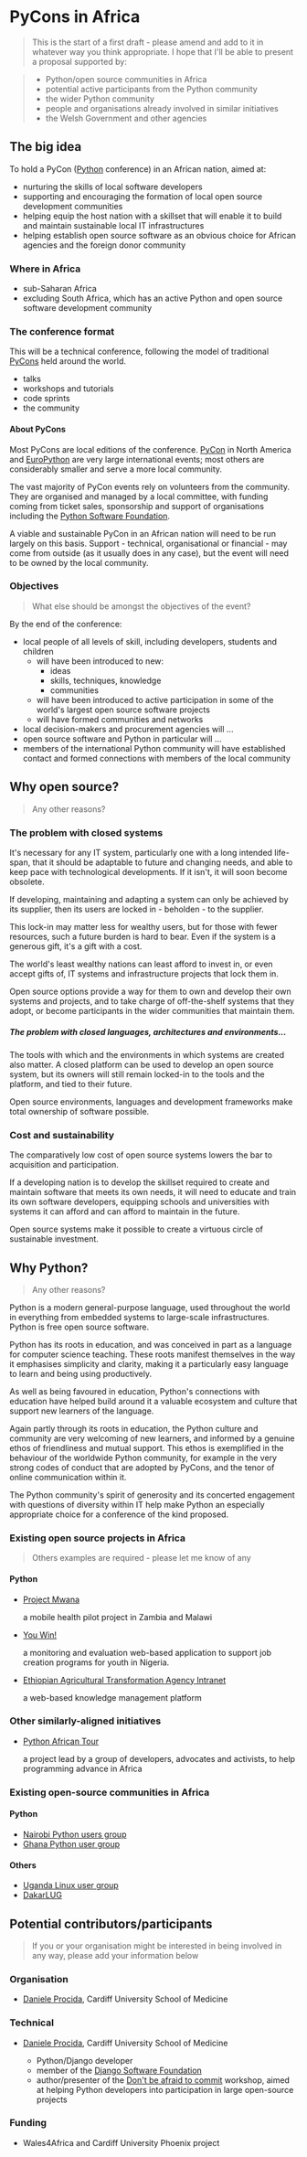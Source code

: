 # PyCons in Africa

> This is the start of a first draft - please amend and add to it in whatever way you think appropriate. I hope that I'll be able to present a proposal supported by:

>   * Python/open source communities in Africa
>   * potential active participants from the Python community
>   * the wider Python community
>   * people and organisations already involved in similar initiatives
>   * the Welsh Government and other agencies


## The big idea

To hold a PyCon ([Python](http://www.python.org) conference) in an African nation, aimed at:

* nurturing the skills of local software developers
* supporting and encouraging the formation of local open source development communities
* helping equip the host nation with a skillset that will enable it to build and maintain sustainable local IT infrastructures
* helping establish open source software as an obvious choice for African agencies and the foreign donor community

### Where in Africa

* sub-Saharan Africa
* excluding South Africa, which has an active Python and open source software development community

### The conference format

This will be a technical conference, following the model of traditional [PyCons](http://www.pycon.org/) held around the world.

* talks
* workshops and tutorials
* code sprints
* the community

#### About PyCons

Most PyCons are local editions of the conference. [PyCon](https://us.pycon.org) in North America and [EuroPython](https://europython.eu) are very large international events; most others are considerably smaller and serve a more local community.

The vast majority of PyCon events rely on volunteers from the community. They are organised and managed by a local committee, with funding coming from ticket sales, sponsorship and support of organisations including the [Python Software Foundation](http://python.org/psf/).

A viable and sustainable PyCon in an African nation will need to be run largely on this basis. Support - technical, organisational or financial - may come from outside (as it usually does in any case), but the event will need to be owned by the local community.

### Objectives

> What else should be amongst the objectives of the event?

By the end of the conference:

* local people of all levels of skill, including developers, students and children
    * will have been introduced to new:
        * ideas
        * skills, techniques, knowledge
        * communities
    * will have been introduced to active participation in some of the world's largest open source software projects
    * will have formed communities and networks
* local decision-makers and procurement agencies will ...
* open source software and Python in particular will ...
* members of the international Python community will have established contact and formed connections with members of the local community

## Why open source?

> Any other reasons?

### The problem with closed systems

It's necessary for any IT system, particularly one with a long intended life-span, that it should be adaptable to future and changing needs, and able to keep pace with technological developments. If it isn't, it will soon become obsolete.

If developing, maintaining and adapting a system can only be achieved by its supplier, then its users are locked in - beholden - to the supplier.

This lock-in may matter less for wealthy users, but for those with fewer resources, such a future burden is hard to bear. Even if the system is a generous gift, it's a gift with a cost.

The world's least wealthy nations can least afford to invest in, or even accept gifts of, IT systems and infrastructure projects that lock them in.

Open source options provide a way for them to own and develop their own systems and projects, and to take charge of off-the-shelf systems that they adopt, or become participants in the wider communities that maintain them.

##### The problem with closed languages, architectures and environments...

The tools with which and the environments in which systems are created also matter. A closed platform can be used to develop an open source system, but its owners will still remain locked-in to the tools and the platform, and tied to their future.

Open source environments, languages and development frameworks make total ownership of software possible.

### Cost and sustainability

The comparatively low cost of open source systems lowers the bar to acquisition and participation.

If a developing nation is to develop the skillset required to create and maintain software that meets its own needs, it will need to educate and train its own software developers, equipping schools and universities with systems it can afford and can afford to maintain in the future.

Open source systems make it possible to create a virtuous circle of sustainable investment.

## Why Python?

> Any other reasons?

Python is a modern general-purpose language, used throughout the world in everything from embedded systems to large-scale infrastructures. Python is free open source software.

Python has its roots in education, and was conceived in part as a language for computer science teaching. These roots manifest themselves in the way it emphasises simplicity and clarity, making it a particularly easy language to learn and being using productively.

As well as being favoured in education, Python's connections with education have helped build around it a valuable ecosystem and culture that support new learners of the language.

Again partly through its roots in education, the Python culture and community are very welcoming of new learners, and informed by a genuine ethos of friendliness and mutual support. This ethos is exemplified in the behaviour of the worldwide Python community, for example in the very strong codes of conduct that are adopted by PyCons, and the tenor of online communication within it.

The Python community's spirit of generosity and its concerted engagement with questions of diversity within IT help make Python an especially appropriate choice for a conference of the kind proposed.

### Existing open source projects in Africa

> Others examples are required - please let me know of any

#### Python

* [Project Mwana](http://www.caktusgroup.com/case-study/project-mwana/)

    a mobile health pilot project in Zambia and Malawi

* [You Win!](http://www.aptivate.org/work/projects/youwin/)

    a monitoring and evaluation web-based application to support job creation
    programs for youth in Nigeria.

* [Ethiopian Agricultural Transformation Agency Intranet](http://www.aptivate.org/en/work/projects/ata-intranet/)

    a web-based knowledge management platform

### Other similarly-aligned initiatives

* [Python African Tour](http://www.pythonafricantour.com)

    a project lead by a group of developers, advocates and activists, to help
    programming advance in Africa

### Existing open-source communities in Africa

#### Python

* [Nairobi Python users group](https://groups.google.com/forum/#!forum/naipug)
* [Ghana Python user group](http://www.meetup.com/Ghanas-Python-User-Group/)

#### Others

* [Uganda Linux user group](http://www.linux.or.ug)
* [DakarLUG](http://blog.dakarlug.org)

## Potential contributors/participants

> If you or your organisation might be interested in being involved in any way, please add your information below

### Organisation

* [Daniele Procida](http://medicine.cardiff.ac.uk/person/mr-daniele-marco-procida/), Cardiff University School of Medicine

### Technical

* [Daniele Procida](http://medicine.cardiff.ac.uk/person/mr-daniele-marco-procida/), Cardiff University School of Medicine

    *   Python/Django developer
    *   member of the [Django Software Foundation](https://www.djangoproject.com/foundation/)
    *   author/presenter of the [Don't be afraid to commit](http://dont-be-afraid-to-commit.readthedocs.org/en/latest/) workshop, aimed at helping Python developers into participation in large open-source projects

### Funding

* Wales4Africa and Cardiff University Phoenix project
